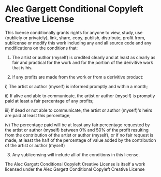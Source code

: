 # Alec Gargett Conditional Copyleft Creative License
 
This license conditionally grants rights for anyone to view, study, use (publicly or privately), link, share, copy, publish, distribute, profit from, sublicense or modify this work including any and all source code and any modifications on the conditions that:

1) The artist or author (myself) is credited clearly and at least as clearly as fair and practical for the work and for the portion of the derivitive work that is his.

2) If any profits are made from the work or from a derivitive product:

i) The artist or author (myself) is informed promptly and within a month;

ii) If alive and able to communicate, the artist or author (myself) is promptly paid at least a fair percentage of any profits;

iii) If dead or not able to communicate, the artist or author (myself)'s heirs are paid at least this percentage;

iv) The percentage paid will be at least any fair percentage requested by the artist or author (myself) between 0% and 50% of the profit resulting from the contribution of the artist or author (myself), or if no fair request is made, at least the half of the percentage of value added by the contribution of the artist or author (myself)

3) Any sublicensing will include all of the conditions in this license.

The Alec Gargett Conditional Copyleft Creative License is itself a work licensed under the Alec Gargett Conditional Copyleft Creative License
